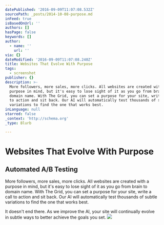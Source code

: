 ```yaml
---
datePublished: '2016-09-09T11:07:08.532Z'
sourcePath: _posts/2014-10-08-purpose.md
inFeed: true
isBasedOnUrl: ''
authors: []
hasPage: false
keywords: []
author:
  - name: ''
    url: ''
via: {}
dateModified: '2016-09-09T11:07:08.240Z'
title: Websites That Evolve With Purpose
tags:
  - screenshot
publisher: {}
description: >-
  More followers, more sales, more clicks. All websites are created with a
  purpose in mind, but it's easy to lose sight of it as you go from brain to
  domain name. With The Grid, you can set a purpose for your site, write a call
  to action and sit back. Our AI will automatically test thousands of subtle
  variations to find the one that works best.
inLanguage: null
starred: false
_context: 'http://schema.org'
_type: Blurb

---
```

# Websites That Evolve With Purpose

## Automated A/B Testing

More followers, more sales, more clicks. All websites are created with a purpose in mind, but it's easy to lose sight of it as you go from brain to domain name. With The Grid, you can set a purpose for your site, write a call to action and sit back. Our AI will automatically test thousands of subtle variations to find the one that works best.

It doesn't end there. As we improve the AI, your site will continually evolve in subtle ways to better achieve the goals you set.
![](https://s3-us-west-2.amazonaws.com/the-grid-img/p/393ee62a3acd118174b155f33e58bbe74835082b.png)